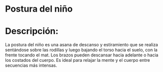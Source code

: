 # Postura del niño

# Descripción:

La postura del niño es una asana de descanso y estiramiento que se realiza sentándose sobre las rodillas y luego bajando el torso hacia el suelo, con la frente tocando el mat. Los brazos pueden descansar hacia adelante o hacia los costados del cuerpo. Es ideal para relajar la mente y el cuerpo entre secuencias más intensas.
